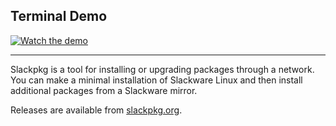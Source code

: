 ## Terminal Demo

[![Watch the demo](assets/demo.png)](https://asciinema.org/a/zhEjSRZTx23JD52RY5eiS3yTR)

---

Slackpkg is a tool for installing or upgrading packages through a network.
You can make a minimal installation of Slackware Linux and then install 
additional packages from a Slackware mirror.

Releases are available from [slackpkg.org](https://slackpkg.org/).

